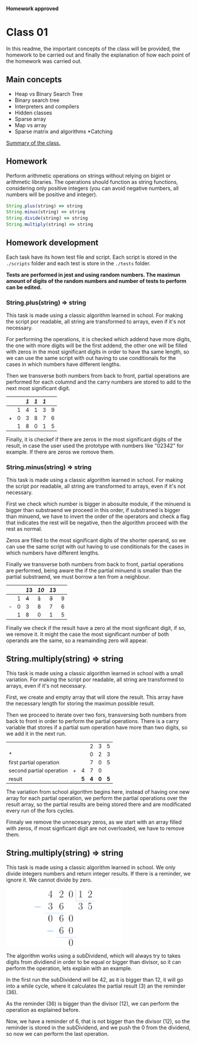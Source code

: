 __Homework approved__

# Class 01
In this readme, the important concepts of the class will be provided, the homework to be carried out and finally the explanation of how each point of the homework was carried out.

## Main concepts
* Heap vs Binary Search Tree
* Binary search tree
* Interpreters and compilers
* Hidden classes
* Sparse array
* Map vs array
* Sparse matrix and algorithms
*Catching

[Summary of the class.](https://docs.google.com/document/d/1pHbHcZFxaiceiqwmq3UQTkFnHX94ACPrJdoJp2QkU5A/edit?usp=sharing)


## Homework
Perform arithmetic operations on strings without relying on bigint or arithmetic libraries. The operations should function as string functions, considering only positive integers (you can avoid negative numbers, all numbers will be positive and integer).
```js
String.plus(string) => string
String.minus(string) => string
String.divide(string) => string
String.multiply(string) => string
```

## Homework development

Each task have its hown test file and script. Each script is stored in the ```./scripts``` folder and each test is store in the ```./tests``` folder.

__Tests are performed in jest and using random numbers. The maximun amount of digits of the random numbers and number of tests to perform can be edited.__

### String.plus(string) => string 

This task is made using a classic algorithm learned in school. For making the script por readable, all string are transformed to arrays, even if it's not necessary.

For performing the operations, it is checked which addend have more digits, the one with more digits will be the first addend, the other one will be filled with zeros in the most significant digits in order to have tha same length, so we can use the same script with out having to use conditionals for the cases in which numbers have different lengths.

Then we transverse both numbers from back to front, partial operations are performed for each columnd and the carry numbers are stored to add to the next most significant digit.

|    |   | *1* | *1* | *1* |   | 
| -- | --| - | --| --| - |
|    | 1 | 4 | 1 | 3 | 9 |
| +  | 0 | 3 | 8 | 7 | 6 |
|    | 1 | 8 | 0 | 1 | 5 |

Finally, it is checkef if there are zeros in the most significant digits of the result, in case the user used the prototype with numbers like "02342" for example. If there are zeros we romove them.

### String.minus(string) => string 

This task is made using a classic algorithm learned in school. For making the script por readable, all string are transformed to arrays, even if it's not necessary.

First we check which number is bigger in abosulte module, if the minuend is bigger than substraend we proceed in this order, if substraned is bigger than minuend, we have to invert the order of the operators and check a flag that indicates the rest  will be negative, then the algorithm proceed with the rest as normal.

Zeros are filled to the most significant digits of the shorter operand, so we can use the same script with out having to use conditionals for the cases in which numbers have different lengths.

Finally we transverse both numbers from back to front, partial operations are performed, being aware the if the partial minuend is smaller than the partial substraend, we must borrow a ten from a neighbour.

|    |   | *1*3  | *10*   | *1*3 |   | 
| -- | --| -     | --    | --    | - |
|    | 1 | ~~4~~ | ~~1~~ | ~~3~~ | 9 |
| -  | 0 | 3     | 8     | 7     | 6 |
|    | 1 | 8     | 0     | 1     | 5 |

Finally we check if the result have a zero at the most signficant digit, if so, we remove it. It might the case the most significant number of both operands are the same, so a reamainding zero will appear.

## String.multiply(string) => string
This task is made using a classic algorithm learned in school with a small variation. For making the script por readable, all string are transformed to arrays, even if it's not necessary.

First, we create and empty array that will store the result. This array have the necessary length for storing the maximun possible result.

Then we proceed to iterate over two fors, transversing both numbers from back to front in order to perform the partial operations.
There is a carry variable that stores if a partial sum operation have more than two digits, so we add it in the next run. 

|    |   | |  |  |   | 
| -- | --| - | --| --| - |
|    |  |  | 2 | 3 | 5 |
| *  |  |  | 0 | 2 | 3 |
| first partial operation   |  | | 7 | 0 | 5 |
| second partial operation| + | 4| 7 | 0 |  |
|  result  |  | __5__| __4__ | __0__| __5__ |

The variation from school algorithm begins here, instead of having one new array for each partial operation, we perform the partial operations over the result array, so the partial results are being stored there and are modificated every run of the fors cycles.

Finnaly we remove the unnecesary zeros, as we start with an array filled with zeros, if most signficant digit are not overloaded, we have to remove them.

## String.multiply(string) => string

This task is made using a classic algorithm learned in school. We only divide integers numbers and return integer results. If there is a reminder, we ignore it. We cannot divide by zero.


![Divition example](./images/image.png)

The algorithm works using a subDividend, which will always try to takes digits from dividiend in order to be equal or bigger than divisor, so it can perform the operation, lets explain with an example. 

In the first run the subDividend will be 42, as it is bigger than 12, it will go into a while cycle, where it calculates the partial result (3) an the reminder (36).

As the reminder (36) is bigger than the divisor (12), we can perform the operation as explained before.

Now, we have a reminder of 6, that is not bigger than the divisor (12), so the reminder is stored in the subDividend, and we push the 0 from the dividend, so now we can perform the last operation.